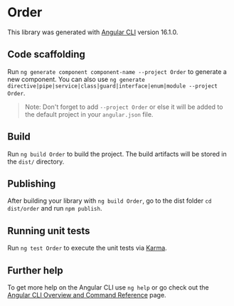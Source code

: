 # Order

This library was generated with [Angular CLI](https://github.com/angular/angular-cli) version 16.1.0.

## Code scaffolding

Run `ng generate component component-name --project Order` to generate a new component. You can also use `ng generate directive|pipe|service|class|guard|interface|enum|module --project Order`.
> Note: Don't forget to add `--project Order` or else it will be added to the default project in your `angular.json` file. 

## Build

Run `ng build Order` to build the project. The build artifacts will be stored in the `dist/` directory.

## Publishing

After building your library with `ng build Order`, go to the dist folder `cd dist/order` and run `npm publish`.

## Running unit tests

Run `ng test Order` to execute the unit tests via [Karma](https://karma-runner.github.io).

## Further help

To get more help on the Angular CLI use `ng help` or go check out the [Angular CLI Overview and Command Reference](https://angular.io/cli) page.
